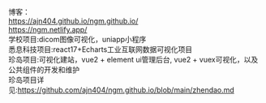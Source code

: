 博客：
<br>
https://ajn404.github.io/ngm.github.io/
<br>
https://ngm.netlify.app/
<br>
学校项目:dicom图像可视化，uniapp小程序
<br>
悉息科技项目:react17+Echarts工业互联网数据可视化项目
<br>
珍岛项目:可视化建站，vue2 + element ui管理后台, vue2 + vuex可视化，以及公共组件的开发和维护
<br>
珍岛项目详见:https://github.com/ajn404/ngm.github.io/blob/main/zhendao.md
